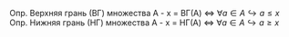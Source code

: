 Опр. Верхняя грань (ВГ) множества A - x = ВГ(A) $\Longleftrightarrow\ \forall a \in A \hookrightarrow a \leq x$ 
Опр. Нижняя грань (НГ) множества A - x = НГ(A) $\Longleftrightarrow\ \forall a \in A \hookrightarrow a \geq x$ 
